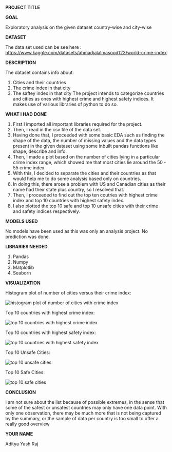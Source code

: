 **PROJECT TITLE**

**GOAL**

Exploratory analysis on the given dataset country-wise and city-wise

**DATASET**

The data set used can be see here : https://www.kaggle.com/datasets/ahmadjalalmasood123/world-crime-index

**DESCRIPTION**

The dataset contains info about:
1. Cities and their countries
2. The crime index in that city
3. The saftey index in that city
The project intends to categorize countries and cities as ones with highest crime and highest safety indices. It makes use of various libraries of python to do so.

**WHAT I HAD DONE**

1. First I imported all important libraries required for the project.
2. Then, I read in the csv file of the data set.
3. Having done that, I proceeded with some basic EDA such as finding the shape of the data, the number of missing values and the data types present in the given dataset using some inbuilt pandas functions like shape, describe and info.
4. Then, I made a plot based on the number of cities lying in a particular crime index range, which showed me that most cities lie around the 50 - 55 crime index.
5. With this, I decided to separate the cities and their countries as that would help me to do some analysis based only on countries.
6. In doing this, there arose a problem with US and Canadian cities as their name had their state plus country, so I resolved that.
7. Then, I proceeded to find out the top ten coutries with highest crime index and top 10 countries with highest safety index.
8. I also plotted the top 10 safe and top 10 unsafe cities with their crime and safety indices respectively.

**MODELS USED**

No models have been used as this was only an analysis project. No prediction was done.

**LIBRARIES NEEDED**

1. Pandas
2. Numpy
3. Matplotlib
4. Seaborn

**VISUALIZATION**

Histogram plot of number of cities versus their crime index:

![histogram plot of number of cities with crime index](https://user-images.githubusercontent.com/119129594/208433185-d8412206-0535-427a-a156-2eac513f4a04.png)

Top 10 countries with highest crime index:

![top 10 countries with highest crime index](https://user-images.githubusercontent.com/119129594/208433284-d8b2d05e-dee2-4de1-875f-0f984c26c841.jpg)

Top 10 countries with highest safety index:

![top 10 countries with highest safety index](https://user-images.githubusercontent.com/119129594/208433360-0f53796a-b631-4c48-8ff2-80a34b55ed33.jpg)

Top 10 Unsafe Cities:

![top 10 unsafe cities](https://user-images.githubusercontent.com/119129594/208437933-6da74448-dafb-4789-81c5-2e5fac626f08.jpg)

Top 10 Safe Cities:

![top 10 safe cities](https://user-images.githubusercontent.com/119129594/208438009-4070a9b3-6327-4255-9ab2-796f1d602e20.jpg)

**CONCLUSION**

I am not sure about the list because of possible extremes, in the sense that some of the safest or unsafest countries may only have one data point. With only one observation, there may be much more that is not being captured by the summary, or the sample of data per country is too small to offer a really good overview

**YOUR NAME**

Aditya Yash Raj
